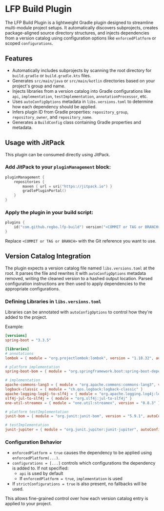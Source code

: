 # LFP Build Plugin

The LFP Build Plugin is a lightweight Gradle plugin designed to streamline multi-module project setups. It automatically discovers subprojects, creates package-aligned source directory structures, and injects dependencies from a version catalog using configuration options like `enforcedPlatform` or scoped `configurations`.

## Features

- Automatically includes subprojects by scanning the root directory for `build.gradle` or `build.gradle.kts` files.
- Generates `src/main/java` or `src/main/kotlin` directories based on your project's group and name.
- Injects libraries from a version catalog into Gradle configurations like `api`, `implementation`, `testImplementation`, `annotationProcessor`, etc.
- Uses `autoConfigOptions` metadata in `libs.versions.toml` to determine how each dependency should be applied.
- Infers plugin ID from Gradle properties: `repository_group`, `repository_owner`, and `repository_name`.
- Generates a `BuildConfig` class containing Gradle properties and metadata.

## Usage with JitPack

This plugin can be consumed directly using JitPack.

### Add JitPack to your `pluginManagement` block:

```kotlin
pluginManagement {
    repositories {
        maven { url = uri("https://jitpack.io") }
        gradlePluginPortal()
    }
}
```

### Apply the plugin in your build script:

```kotlin
plugins {
    id("com.github.regbo.lfp-build") version("<COMMIT or TAG or BRANCH>")
}
```

Replace `<COMMIT or TAG or BRANCH>` with the Git reference you want to use.

## Version Catalog Integration

The plugin expects a version catalog file named `libs.versions.toml` at the root. It parses the file and rewrites it with `autoConfigOptions` metadata removed, writing the cleaned version to a hashed output location. Parsed configuration instructions are then used to apply dependencies to the appropriate configurations.

### Defining Libraries in `libs.versions.toml`

Libraries can be annotated with `autoConfigOptions` to control how they're added to the project.

Example:

```toml
[versions]
spring-boot = "3.3.5"

[libraries]
# annotations
lombok = { module = "org.projectlombok:lombok", version = "1.18.32", autoConfigOptions = { configurations = ["annotationProcessor", "compileOnly", "testAnnotationProcessor", "testCompileOnly"] } }

# platform implementation
spring-boot-bom = { module = "org.springframework.boot:spring-boot-dependencies", version.ref = "spring-boot", autoConfigOptions = { enforcedPlatform = true } }

# implementation
apache-commons-lang3 = { module = "org.apache.commons:commons-lang3", version = "3.17.0" }
logback-classic = { module = "ch.qos.logback:logback-classic" }
apache-logging-log4j-to-slf4j = { module = "org.apache.logging.log4j:log4j-to-slf4j" }
slf4j-jul-to-slf4j = { module = "org.slf4j:jul-to-slf4j" }
one-util-streamex = { module = "one.util:streamex", version = "0.8.3" }

# platform testImplementation
junit-bom = { module = "org.junit:junit-bom", version = "5.9.1", autoConfigOptions = { enforcedPlatform = true } }

# testImplementation
junit-jupiter = { module = "org.junit.jupiter:junit-jupiter", autoConfigOptions = { configurations = ["testImplementation"] } }
```

### Configuration Behavior

- `enforcedPlatform = true` causes the dependency to be applied using `enforcedPlatform(...)`.
- `configurations = [...]` controls which configurations the dependency is added to. If not specified:
    - `api` is used by default
    - If `enforcedPlatform = true`, `implementation` is used
- If `strictConfigurations = true` is also present, no fallbacks will be used.

This allows fine-grained control over how each version catalog entry is applied to your project.
